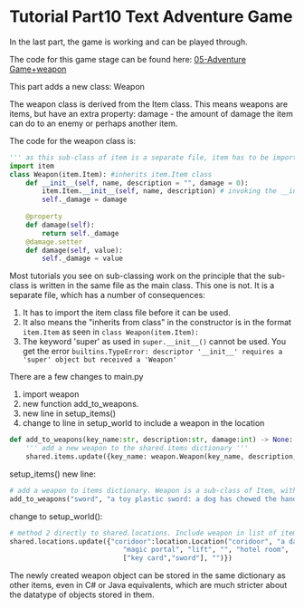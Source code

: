 <h1>Tutorial Part10 Text Adventure Game </h1>

In the last part, the game is working and can be played through.

The code for this game stage can be found here: [05-Adventure Game+weapon](/Python/OOP/05-Adventure%20Game%2Bweapon)

This part adds a new class: Weapon

The weapon class is derived from the Item class. This means weapons are items, but have an extra property: damage - the amount of damage the item can do to an enemy or perhaps another item.

The code for the weapon class is:
```python
''' as this sub-class of item is a separate file, item has to be imported '''
import item
class Weapon(item.Item): #inherits item.Item class
	def __init__(self, name, description = "", damage = 0):
		item.Item.__init__(self, name, description)	# invoking the __init__ of the parent class	
		self._damage = damage
		
	@property
	def damage(self):
		return self._damage
	@damage.setter
	def damage(self, value):
		self._damage = value	

```
Most tutorials you see on sub-classing work on the principle that the sub-class is written in the same file as the main class. This one is not. It is a separate file, which has a number of consequences:
1. It has to import the item class file before it can be used.
2. It also means the "inherits from class" in the constructor is in the format `item.Item` as seen in `class Weapon(item.Item):`
3. The keyword 'super' as used in `super.__init__()` cannot be used. You get the error `builtins.TypeError: descriptor '__init__' requires a 'super' object but received a 'Weapon'`

There are a few changes to main.py
1. import weapon
2. new function add_to_weapons.
3. new line in setup_items()
4. change to line in setup_world to include a weapon in the location

```python
def add_to_weapons(key_name:str, description:str, damage:int) -> None:
	''' add a new weapon to the shared.items dictionary '''
	shared.items.update({key_name: weapon.Weapon(key_name, description, damage)})
```

setup_items() new line:

```python
# add a weapon to items dictionary. Weapon is a sub-class of Item, with damage
add_to_weapons("sword", "a toy plastic sword: a dog has chewed the handle..Yuk!", 25)
```

change to setup_world():
```python
# method 2 directly to shared.locations. Include weapon in list of items
shared.locations.update({"coridoor":location.Location("coridoor", "a dark coridoor with a worn carpet",
							"magic portal", "lift", "", "hotel room",
							["key card","sword"], "")})
```

The newly created weapon object can be stored in the same dictionary as other items, even in C# or Java equivalents, which are much stricter about the datatype of objects stored in them.

